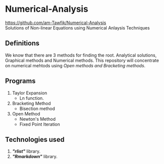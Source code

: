 # Numerical-Analysis
<https://github.com/am-Tawfik/Numerical-Analysis>
<br>
Solutions of Non-linear Equations using Numerical Anlaysis Techniques 
## Definitions
We know that there are 3 methods for finding the root. Analytical solutions, Graphical methods and Numerical methods. 
This repository will concentrate on numerical mehtods using _Open methods and Bracketing methods_. 
## Programs
1. Taylor Expansion
   - Ln function.
2. Bracketing Method
   - Bisection method
3. Open Method
   - Newton's Method
   - Fixed Point Iteration

## Technologies used 
1. ***"rlist"*** library. <!-- to get the output in a list to make it a dataframe.-->
2. ***"Rmarkdown"*** library.<!-- to put the codes as a notbook. -->
